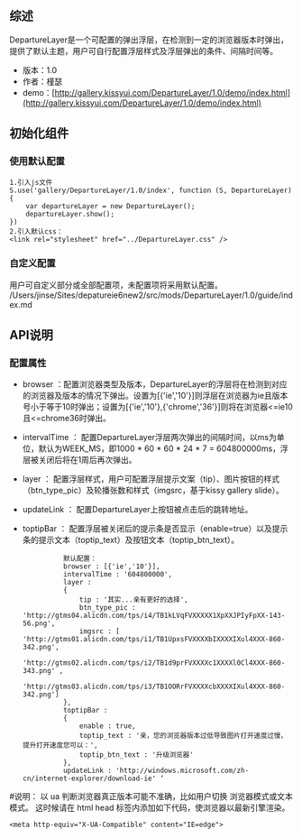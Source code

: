 ## 综述

DepartureLayer是一个可配置的弹出浮层，在检测到一定的浏览器版本时弹出，提供了默认主题，用户可自行配置浮层样式及浮层弹出的条件、间隔时间等。

* 版本：1.0
* 作者：槿瑟
* demo：[http://gallery.kissyui.com/DepartureLayer/1.0/demo/index.html](http://gallery.kissyui.com/DepartureLayer/1.0/demo/index.html)

## 初始化组件
### 使用默认配置
		
    1.引入js文件
    S.use('gallery/DepartureLayer/1.0/index', function (S, DepartureLayer) {
        var departureLayer = new DepartureLayer();
        departureLayer.show();
    })
    2.引入默认css：
    <link rel="stylesheet" href="../DepartureLayer.css" />
### 自定义配置
用户可自定义部分或全部配置项，未配置项将采用默认配置。
/Users/jinse/Sites/depatureie6new2/src/mods/DepartureLayer/1.0/guide/index.md
## API说明
### 配置属性
* browser ：配置浏览器类型及版本，DepartureLayer的浮层将在检测到对应的浏览器及版本的情况下弹出。设置为[{'ie','10'}]则浮层在浏览器为ie且版本号小于等于10时弹出；设置为[{'ie','10'},{'chrome','36'}]则将在浏览器<=ie10且<=chrome36时弹出。
* intervalTime ： 配置DepartureLayer浮层两次弹出的间隔时间，以ms为单位，默认为WEEK_MS，即1000 * 60 * 60 * 24 * 7 = 604800000ms，浮层被关闭后将在1周后再次弹出。
* layer ： 配置浮层样式，用户可配置浮层提示文案（tip）、图片按钮的样式（btn_type_pic）及轮播张数和样式（imgsrc，基于kissy gallery slide）。
* updateLink ： 配置DepartureLayer上按钮被点击后的跳转地址。
* toptipBar ： 配置浮层被关闭后的提示条是否显示（enable=true）以及提示条的提示文本（toptip_text）及按钮文本（toptip_btn_text）。

 
                默认配置：
                browser : [{'ie','10'}], 
                intervalTime : '604800000',     
                layer : 
                {
                    tip : '其实...亲有更好的选择',
                    btn_type_pic : 'http://gtms04.alicdn.com/tps/i4/TB1kLVqFVXXXXX1XpXXJPIyFpXX-143-56.png',
                    imgsrc : [ 'http://gtms01.alicdn.com/tps/i1/TB1UpxsFVXXXXbIXXXXIXul4XXX-860-342.png',
                               'http://gtms02.alicdn.com/tps/i2/TB1d9prFVXXXXc1XXXXl0Cl4XXX-860-343.png' ,
                               'http://gtms03.alicdn.com/tps/i3/TB1OORrFVXXXXcbXXXXIXul4XXX-860-342.png']
                },
                toptipBar : 
                {
                    enable : true,
                    toptip_text : '亲，您的浏览器版本过低导致图片打开速度过慢，提升打开速度您可以：',
                    toptip_btn_text : '升级浏览器'
                },
                updateLink : 'http://windows.microsoft.com/zh-cn/internet-explorer/download-ie' ‘
                
#说明：
以 ua 判断浏览器真正版本可能不准确，比如用户切换 浏览器模式或文本模式。 这时候请在 html head 标签内添加如下代码，使浏览器以最新引擎渲染。

	<meta http-equiv="X-UA-Compatible" content="IE=edge">